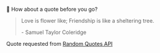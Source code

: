 📣 How about a quote before you go?

> Love is flower like; Friendship is like a sheltering tree.
>
> <p>- Samuel Taylor Coleridge</p>

Quote requested from [Random Quotes API](https://github.com/lukePeavey/quotable)
